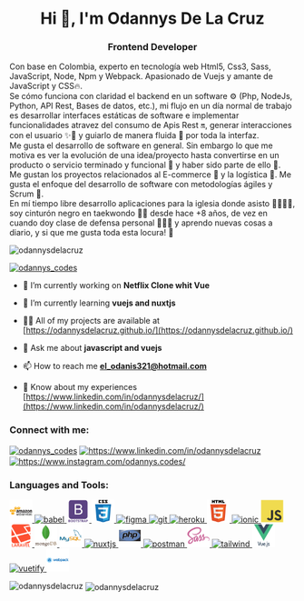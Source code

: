 <h1 align="center">Hi 👋, I'm Odannys De La Cruz</h1>
<h3 align="center">Frontend Developer</h3>
<p>Con base en Colombia, experto en tecnología web Html5, Css3, Sass, JavaScript, Node, Npm y Webpack. Apasionado de Vuejs y amante de JavaScript y CSS🔥. <br>Se cómo funciona con claridad el backend en un software ⚙️ (Php, NodeJs, Python, API Rest, Bases de datos, etc.), mi flujo en un día normal de trabajo es desarrollar interfaces estáticas de software e implementar funcionalidades atravez del consumo de Apis Rest 🔛, generar interacciones con el usuario ✨🍂 y guiarlo de manera fluida 🌊 por toda la interfaz.<br>Me gusta el desarrollo de software en general. Sin embargo lo que me motiva es ver la evolución de una idea/proyecto hasta convertirse en un producto o servicio terminado y funcional 🏁 y haber sido parte de ello 🤩.<br>Me gustan los proyectos relacionados al E-commerce 🛒 y la logística 🚛. Me gusta el enfoque del desarrollo de software con metodologías ágiles y Scrum 👥. <br>En mí tiempo libre desarrollo aplicaciones para la iglesia donde asisto 👨🏾‍💻🛐, soy cinturón negro en taekwondo 🥋🏅 desde hace +8 años, de vez en cuando doy clase de defensa personal 🤸🏾‍♂️ y aprendo nuevas cosas a diario, y si que me gusta toda esta locura! 🤯</p>

<p align="left"> <img src="https://komarev.com/ghpvc/?username=odannysdelacruz&label=Profile%20views&color=0e75b6&style=flat" alt="odannysdelacruz" /> </p>

<p align="left"> <a href="https://twitter.com/odannys_codes" target="blank"><img src="https://img.shields.io/twitter/follow/odannys_codes?logo=twitter&style=for-the-badge" alt="odannys_codes" /></a> </p>

- 🔭 I’m currently working on **Netflix Clone whit Vue**

- 🌱 I’m currently learning **vuejs and nuxtjs**

- 👨‍💻 All of my projects are available at [https://odannysdelacruz.github.io/](https://odannysdelacruz.github.io/)

- 💬 Ask me about **javascript and vuejs**

- 📫 How to reach me **el_odanis321@hotmail.com**

- 📄 Know about my experiences [https://www.linkedin.com/in/odannysdelacruz/](https://www.linkedin.com/in/odannysdelacruz/)

<h3 align="left">Connect with me:</h3>
<p align="left">
<a href="https://twitter.com/odannys_codes" target="blank"><img align="center" src="https://raw.githubusercontent.com/rahuldkjain/github-profile-readme-generator/master/src/images/icons/Social/twitter.svg" alt="odannys_codes" height="30" width="40" /></a>
<a href="https://linkedin.com/in/https://www.linkedin.com/in/odannysdelacruz" target="blank"><img align="center" src="https://raw.githubusercontent.com/rahuldkjain/github-profile-readme-generator/master/src/images/icons/Social/linked-in-alt.svg" alt="https://www.linkedin.com/in/odannysdelacruz" height="30" width="40" /></a>
<a href="https://instagram.com/https://www.instagram.com/odannys.codes/" target="blank"><img align="center" src="https://raw.githubusercontent.com/rahuldkjain/github-profile-readme-generator/master/src/images/icons/Social/instagram.svg" alt="https://www.instagram.com/odannys.codes/" height="30" width="40" /></a>
</p>

<h3 align="left">Languages and Tools:</h3>
<p align="left"> <a href="https://aws.amazon.com" target="_blank" rel="noreferrer"> <img src="https://raw.githubusercontent.com/devicons/devicon/master/icons/amazonwebservices/amazonwebservices-original-wordmark.svg" alt="aws" width="40" height="40"/> </a> <a href="https://babeljs.io/" target="_blank" rel="noreferrer"> <img src="https://www.vectorlogo.zone/logos/babeljs/babeljs-icon.svg" alt="babel" width="40" height="40"/> </a> <a href="https://getbootstrap.com" target="_blank" rel="noreferrer"> <img src="https://raw.githubusercontent.com/devicons/devicon/master/icons/bootstrap/bootstrap-plain-wordmark.svg" alt="bootstrap" width="40" height="40"/> </a> <a href="https://www.w3schools.com/css/" target="_blank" rel="noreferrer"> <img src="https://raw.githubusercontent.com/devicons/devicon/master/icons/css3/css3-original-wordmark.svg" alt="css3" width="40" height="40"/> </a> <a href="https://www.figma.com/" target="_blank" rel="noreferrer"> <img src="https://www.vectorlogo.zone/logos/figma/figma-icon.svg" alt="figma" width="40" height="40"/> </a> <a href="https://git-scm.com/" target="_blank" rel="noreferrer"> <img src="https://www.vectorlogo.zone/logos/git-scm/git-scm-icon.svg" alt="git" width="40" height="40"/> </a> <a href="https://heroku.com" target="_blank" rel="noreferrer"> <img src="https://www.vectorlogo.zone/logos/heroku/heroku-icon.svg" alt="heroku" width="40" height="40"/> </a> <a href="https://www.w3.org/html/" target="_blank" rel="noreferrer"> <img src="https://raw.githubusercontent.com/devicons/devicon/master/icons/html5/html5-original-wordmark.svg" alt="html5" width="40" height="40"/> </a> <a href="https://ionicframework.com" target="_blank" rel="noreferrer"> <img src="https://upload.wikimedia.org/wikipedia/commons/d/d1/Ionic_Logo.svg" alt="ionic" width="40" height="40"/> </a> <a href="https://developer.mozilla.org/en-US/docs/Web/JavaScript" target="_blank" rel="noreferrer"> <img src="https://raw.githubusercontent.com/devicons/devicon/master/icons/javascript/javascript-original.svg" alt="javascript" width="40" height="40"/> </a> <a href="https://laravel.com/" target="_blank" rel="noreferrer"> <img src="https://raw.githubusercontent.com/devicons/devicon/master/icons/laravel/laravel-plain-wordmark.svg" alt="laravel" width="40" height="40"/> </a> <a href="https://www.mongodb.com/" target="_blank" rel="noreferrer"> <img src="https://raw.githubusercontent.com/devicons/devicon/master/icons/mongodb/mongodb-original-wordmark.svg" alt="mongodb" width="40" height="40"/> </a> <a href="https://www.mysql.com/" target="_blank" rel="noreferrer"> <img src="https://raw.githubusercontent.com/devicons/devicon/master/icons/mysql/mysql-original-wordmark.svg" alt="mysql" width="40" height="40"/> </a> <a href="https://nuxtjs.org/" target="_blank" rel="noreferrer"> <img src="https://www.vectorlogo.zone/logos/nuxtjs/nuxtjs-icon.svg" alt="nuxtjs" width="40" height="40"/> </a> <a href="https://www.php.net" target="_blank" rel="noreferrer"> <img src="https://raw.githubusercontent.com/devicons/devicon/master/icons/php/php-original.svg" alt="php" width="40" height="40"/> </a> <a href="https://postman.com" target="_blank" rel="noreferrer"> <img src="https://www.vectorlogo.zone/logos/getpostman/getpostman-icon.svg" alt="postman" width="40" height="40"/> </a> <a href="https://sass-lang.com" target="_blank" rel="noreferrer"> <img src="https://raw.githubusercontent.com/devicons/devicon/master/icons/sass/sass-original.svg" alt="sass" width="40" height="40"/> </a> <a href="https://tailwindcss.com/" target="_blank" rel="noreferrer"> <img src="https://www.vectorlogo.zone/logos/tailwindcss/tailwindcss-icon.svg" alt="tailwind" width="40" height="40"/> </a> <a href="https://vuejs.org/" target="_blank" rel="noreferrer"> <img src="https://raw.githubusercontent.com/devicons/devicon/master/icons/vuejs/vuejs-original-wordmark.svg" alt="vuejs" width="40" height="40"/> </a> <a href="https://vuetifyjs.com/en/" target="_blank" rel="noreferrer"> <img src="https://bestofjs.org/logos/vuetify.svg" alt="vuetify" width="40" height="40"/> </a> <a href="https://webpack.js.org" target="_blank" rel="noreferrer"> <img src="https://raw.githubusercontent.com/devicons/devicon/d00d0969292a6569d45b06d3f350f463a0107b0d/icons/webpack/webpack-original-wordmark.svg" alt="webpack" width="40" height="40"/> </a> </p>

<p><img align="left" src="https://github-readme-stats.vercel.app/api/top-langs?username=odannysdelacruz&show_icons=true&locale=en&layout=compact" alt="odannysdelacruz" /></p>

<p>&nbsp;<img align="center" src="https://github-readme-stats.vercel.app/api?username=odannysdelacruz&show_icons=true&locale=en" alt="odannysdelacruz" /></p>
